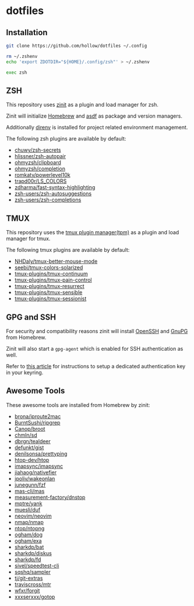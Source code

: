 # dotfiles

## Installation

```sh
git clone https://github.com/hollow/dotfiles ~/.config

rm ~/.zshenv
echo 'export ZDOTDIR="${HOME}/.config/zsh"' > ~/.zshenv

exec zsh
```

## ZSH

This repository uses
[zinit](https://github.com/zdharma/zinit)
as a plugin and load manager for zsh.

Zinit will initialize
[Homebrew](https://github.com/Homebrew/brew) and
[asdf](https://github.com/asdf-vm/asdf)
as package and version managers.

Additionally
[direnv](https://github.com/direnv/direnv)
is installed for project related environment management.

The following zsh plugins are available by default:

- [chuwy/zsh-secrets](https://github.com/chuwy/zsh-secrets)
- [hlissner/zsh-autopair](https://github.com/hlissner/zsh-autopair)
- [ohmyzsh/clipboard](https://github.com/ohmyzsh/ohmyzsh/blob/master/lib/clipboard.zsh)
- [ohmyzsh/completion](https://github.com/ohmyzsh/ohmyzsh/blob/master/lib/completion.zsh)
- [romkatv/powerlevel10k](https://github.com/romkatv/powerlevel10k)
- [trapd00r/LS_COLORS](https://github.com/trapd00r/LS_COLORS)
- [zdharma/fast-syntax-highlighting](https://github.com/zdharma/fast-syntax-highlighting)
- [zsh-users/zsh-autosuggestions](https://github.com/zsh-users/zsh-autosuggestions)
- [zsh-users/zsh-completions](https://github.com/zsh-users/zsh-completions)

## TMUX

This repository uses the
[tmux plugin manager(tpm)](https://github.com/tmux-plugins/tpm)
as a plugin and load manager for tmux.

The following tmux plugins are available by default:

- [NHDaly/tmux-better-mouse-mode](https://github.com/NHDaly/tmux-better-mouse-mode)
- [seebi/tmux-colors-solarized](https://github.com/seebi/tmux-colors-solarized)
- [tmux-plugins/tmux-continuum](https://github.com/tmux-plugins/tmux-continuum)
- [tmux-plugins/tmux-pain-control](https://github.com/tmux-plugins/tmux-pain-control)
- [tmux-plugins/tmux-resurrect](https://github.com/tmux-plugins/tmux-resurrect)
- [tmux-plugins/tmux-sensible](https://github.com/tmux-plugins/tmux-sensible)
- [tmux-plugins/tmux-sessionist](https://github.com/tmux-plugins/tmux-sessionist)

## GPG and SSH

For security and compatibility reasons zinit will install
[OpenSSH](https://github.com/openssh/openssh-portable) and
[GnuPG](https://gnupg.org/)
from Homebrew.

Zinit will also start a `gpg-agent` which is enabled for SSH authentication as
well.

Refer to [this article](https://opensource.com/article/19/4/gpg-subkeys-ssh)
for instructions to setup a dedicated authentication key in your keyring.

## Awesome Tools

These awesome tools are installed from Homebrew by zinit:

- [brona/iproute2mac](https://github.com/brona/iproute2mac)
- [BurntSushi/ripgrep](https://github.com/BurntSushi/ripgrep)
- [Canop/broot](https://github.com/Canop/broot)
- [chmln/sd](https://github.com/chmln/sd)
- [dbrgn/tealdeer](https://github.com/dbrgn/tealdeer)
- [defunkt/gist](https://github.com/defunkt/gist)
- [denilsonsa/prettyping](https://github.com/denilsonsa/prettyping)
- [htop-dev/htop](https://github.com/htop-dev/htop)
- [imapsync/imapsync](https://github.com/imapsync/imapsync)
- [jiahaog/nativefier](https://github.com/jiahaog/nativefier)
- [jpoliv/wakeonlan](https://github.com/jpoliv/wakeonlan)
- [junegunn/fzf](https://github.com/junegunn/fzf)
- [mas-cli/mas](https://github.com/mas-cli/mas)
- [measurement-factory/dnstop](https://github.com/measurement-factory/dnstop)
- [mptre/yank](https://github.com/mptre/yank)
- [muesli/duf](https://github.com/muesli/duf)
- [neovim/neovim](https://github.com/neovim/neovim)
- [nmap/nmap](https://github.com/nmap/nmap)
- [ntop/ntopng](https://github.com/ntop/ntopng)
- [ogham/dog](https://github.com/ogham/dog)
- [ogham/exa](https://github.com/ogham/exa)
- [sharkdp/bat](https://github.com/sharkdp/bat)
- [sharkdp/diskus](https://github.com/sharkdp/diskus)
- [sharkdp/fd](https://github.com/sharkdp/fd)
- [sivel/speedtest-cli](https://github.com/sivel/speedtest-cli)
- [sqshq/sampler](https://github.com/sqshq/sampler)
- [tj/git-extras](https://github.com/tj/git-extras)
- [traviscross/mtr](https://github.com/traviscross/mtr)
- [wfxr/forgit](https://github.com/wfxr/forgit)
- [xxxserxxx/gotop](https://github.com/xxxserxxx/gotop)
